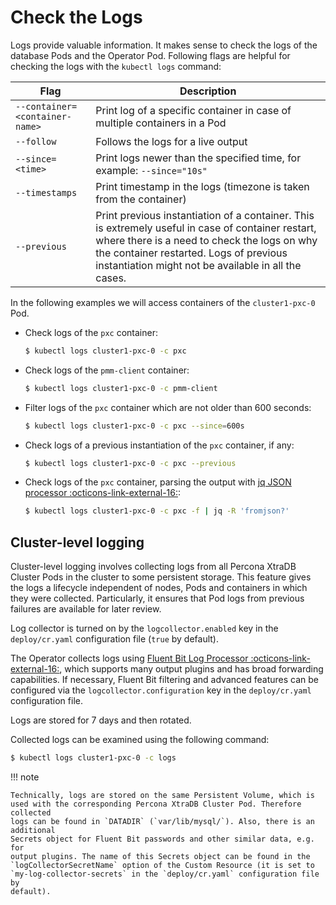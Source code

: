# Check the Logs

Logs provide valuable information. It makes sense to check the logs of the
database Pods and the Operator Pod. Following flags are helpful for checking the
logs with the `kubectl logs` command:

| Flag                          | Description                                                               |
| ----------------------------- | ------------------------------------------------------------------------- |
| `--container=<container-name>`| Print log of a specific container in case of multiple containers in a Pod |
| `--follow`                    | Follows the logs for a live output                                        |
| `--since=<time>`              | Print logs newer than the specified time, for example: `--since="10s"`    |
| `--timestamps`                | Print timestamp in the logs (timezone is taken from the container)        |
| `--previous`                  | Print previous instantiation of a container. This is extremely useful in case of container restart, where there is a need to check the logs on why the container restarted. Logs of previous instantiation might not be available in all the cases. |

In the following examples we will access containers of the `cluster1-pxc-0` Pod.

* Check logs of the `pxc` container:

    ``` {.bash data-prompt="$" }
    $ kubectl logs cluster1-pxc-0 -c pxc
    ```

* Check logs of the `pmm-client` container:

    ``` {.bash data-prompt="$" }
    $ kubectl logs cluster1-pxc-0 -c pmm-client
    ```

* Filter logs of the `pxc` container which are not older than 600 seconds:

    ``` {.bash data-prompt="$" }
    $ kubectl logs cluster1-pxc-0 -c pxc --since=600s
    ```

* Check logs of a previous instantiation of the `pxc` container, if any:

    ``` {.bash data-prompt="$" }
    $ kubectl logs cluster1-pxc-0 -c pxc --previous
    ```

* Check logs of the `pxc` container, parsing the output with [jq JSON processor :octicons-link-external-16:](https://stedolan.github.io/jq/):

    ``` {.bash data-prompt="$" }
    $ kubectl logs cluster1-pxc-0 -c pxc -f | jq -R 'fromjson?'
    ```

## Cluster-level logging

Cluster-level logging involves collecting logs from all Percona XtraDB Cluster
Pods in the cluster to some persistent storage. This feature gives the logs a
lifecycle independent of nodes, Pods and containers in which they were
collected. Particularly, it ensures that Pod logs from previous failures are
available for later review.

Log collector is turned on by the `logcollector.enabled` key in the
`deploy/cr.yaml` configuration file (`true` by default).

The Operator collects logs using [Fluent Bit Log Processor :octicons-link-external-16:](https://fluentbit.io/),
which supports many output plugins and has broad forwarding capabilities.
If necessary, Fluent Bit filtering and advanced features can be configured via
the `logcollector.configuration` key in the `deploy/cr.yaml` configuration
file.

Logs are stored for 7 days and then rotated.

Collected logs can be examined using the following command:

``` {.bash data-prompt="$" }
$ kubectl logs cluster1-pxc-0 -c logs
```

!!! note

    Technically, logs are stored on the same Persistent Volume, which is
    used with the corresponding Percona XtraDB Cluster Pod. Therefore collected
    logs can be found in `DATADIR` (`var/lib/mysql/`). Also, there is an additional
    Secrets object for Fluent Bit passwords and other similar data, e.g. for
    output plugins. The name of this Secrets object can be found in the
    `logCollectorSecretName` option of the Custom Resource (it is set to
    `my-log-collector-secrets` in the `deploy/cr.yaml` configuration file by
    default).
